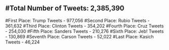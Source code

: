 #Total Number of Tweets: 2,385,390 
---
#First Place: Trump Tweets - 977,056
#Second Place: Rubio Tweets - 361,632
#Third Place: Clinton Tweets - 354,202
#Fourth Place: Cruz Tweets - 254,030
#Fifth Place: Sanders Tweets - 210,276
#Sixth Place: Jeb! Tweets - 130,869
#Seventh Place: Carson Tweets - 52,022
#Last Place: Kasich Tweets - 46,224
